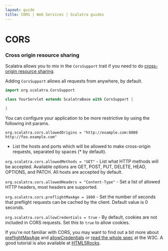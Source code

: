```yaml
---
layout: guide
title: CORS | Web Services | Scalatra guides
---
```


<div class="page-header">
  <h1>CORS</h1>
</div>

### Cross origin resource sharing

Scalatra allows you to mix in the `CorsSupport` trait if you need to do
[cross-origin resource sharing](http://en.wikipedia.org/wiki/Cross-origin_resource_sharing).

Adding `CorsSupport` allows all requests from anywhere, by default.

```scala
import org.scalatra.CorsSupport

class YourServlet extends ScalatraBase with CorsSupport {

}
```

You can configure your application to be more restrictive by using the following init
params.

`org.scalatra.cors.allowedOrigins = "http://example.com:8080 http://foo.example.com"`
- List the hosts and ports which will be allowed to make cross-origin requests,
separated by spaces (* by default).


`org.scalatra.cors.allowedMethods = "GET"` - List what HTTP methods will be
accepted. Available options are GET, POST, PUT, DELETE, HEAD, OPTIONS, and
PATCH. All hosts are accepted by default.


`org.scalatra.cors.allowedHeaders = "Content-Type"` - Set a list of allowed
HTTP headers, most headers are supported.

`org.scalatra.cors.preflightMaxAge = 1800` - Set the number of seconds that
preflight requests can be cached by the client. Default value is 0 seconds.


`org.scalatra.cors.allowCredentials = true` - By default, cookies are not
included in CORS requests. Set this to `true` to allow cookies.

If you're not familiar with CORS, you may want to find out a bit more about
[preflightMaxAge][preflight] and [allowCredentials][allowCredentials] or
[read the whole spec][corsSpec] at the W3C. A good tutorial is also available
at [HTML5Rocks][html5rocks].

[preflight]: http://www.w3.org/TR/cors/#resource-preflight-requests
[allowCredentials]: http://www.w3.org/TR/cors/#supports-credentials
[corsSpec]: http://www.w3.org/TR/cors
[html5rocks]: http://www.html5rocks.com/en/tutorials/cors/
